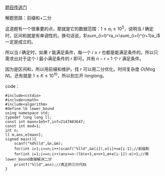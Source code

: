 [题目传送门](https://www.luogu.com.cn/problem/AT4786)

解题思路：前缀和+二分

这道题有一个很重要的点，那就是它的数据范围：$1\leq a_i\leq10^5$，说明当 $l$ 确定时，区间和就是有单调性的。换句话说，$\sum_{i=l}^ra_i<\sum_{i=l}^{r+1}a_i$ 一定是成立的。

所以当 $l$ 确定时，如果 $r$ 能满足条件，每一个 $i\geq r$ 也都是能满足条件的。所以只需求出对于这个 $l$ 最小满足条件的 $r$ 即可，共有 $n-r+1$ 个 $r$ 满足条件。

因为是区间和，所以用前缀和维护。找 $r$ 可以用二分优化。时间复杂度 $O(N\log N)$。还有就是 $1\leq K\leq10^{10}$，所以别忘开 longlong。

code：

```
#include<cstdio>
#include<cmath>
#include<algorithm>
#define lb lower_bound
using namespace std;
typedef long long ll;
const int maxn=1e5+7,inf=2147483647;
const int mod=1;
int n;
ll m,ans,e[maxn];
signed main(){
	scanf("%d%lld",&n,&m);
	for(int i=1;i<=n;i++)scanf("%lld",&e[i]),e[i]+=e[i-1];//前缀和
	for(int i=1;i<=n;i++)ans+=n-(lb(e+1,e+n+1,m+e[i-1])-e)+1;//用lower_bound直接解决二分
	printf("%lld",ans);//真正的三行代码
}
```
